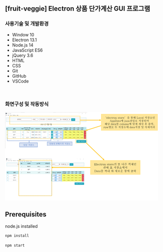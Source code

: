 ## [fruit-veggie] Electron 상품 단가계산 GUI 프로그램
### 사용기술 및 개발환경
- Window 10
- Electron 13.1
- Node.js 14
- JavaScript ES6
- jQuery 3.6
- HTML
- CSS
- Git
- GitHub
- VSCode
<br/>

### 화면구성 및 작동방식
![img](./readmeImg/fruit-veggi.png)
## Prerequisites
node.js installed

```
npm install

npm start
```

